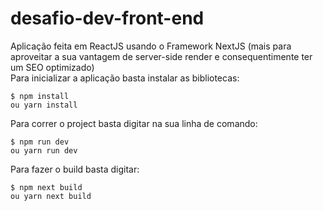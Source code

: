 # desafio-dev-front-end

Aplicação feita em ReactJS usando o Framework NextJS (mais para aproveitar a sua vantagem de server-side render e consequentimente ter um SEO optimizado)<br/>
Para inicializar a aplicação basta instalar as bibliotecas:

```
$ npm install
ou yarn install
```

Para correr o project basta digitar na sua linha de comando: <br/>

```
$ npm run dev
ou yarn run dev
```

Para fazer o build basta digitar: <br/>

```
$ npm next build
ou yarn next build
```
